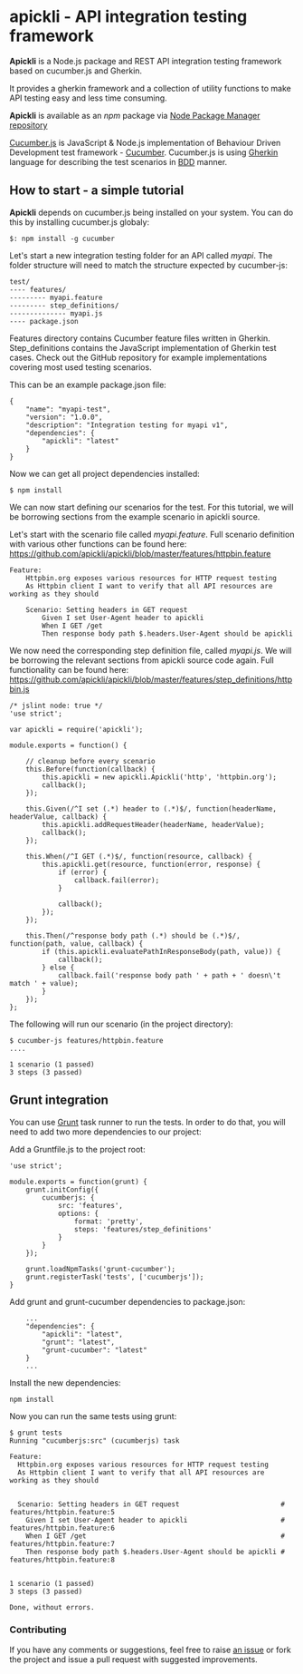 # apickli - API integration testing framework

**Apickli** is a Node.js package and REST API integration testing framework based on cucumber.js and Gherkin.

It provides a gherkin framework and a collection of utility functions to make API testing easy and less time consuming.

**Apickli** is available as an *npm* package via [Node Package Manager repository](https://www.npmjs.com/package/apickli)

[Cucumber.js](https://github.com/cucumber/cucumber-js) is JavaScript & Node.js implementation of Behaviour Driven Development test framework - [Cucumber](http://cukes.info/). Cucumber.js is using [Gherkin](http://cukes.info/gherkin.html) language for describing the test scenarios in [BDD](http://en.wikipedia.org/wiki/Behavior-driven_development) manner.  

## How to start - a simple tutorial

**Apickli** depends on cucumber.js being installed on your system. You can do this by installing cucumber.js globaly:

    $: npm install -g cucumber

Let's start a new integration testing folder for an API called *myapi*. The folder structure will need to match the structure expected by cucumber-js:

    test/
    ---- features/
    --------- myapi.feature
    --------- step_definitions/
    -------------- myapi.js
    ---- package.json
    
Features directory contains Cucumber feature files written in Gherkin. Step_definitions contains the JavaScript implementation of Gherkin test cases. Check out the GitHub repository for example implementations covering most used testing scenarios.

This can be an example package.json file:

```
{
	"name": "myapi-test",
	"version": "1.0.0",
	"description": "Integration testing for myapi v1",
	"dependencies": {
		"apickli": "latest"
	}
}
```

Now we can get all project dependencies installed: 

    $ npm install
    
We can now start defining our scenarios for the test. For this tutorial, we will be borrowing sections from the example scenario in apickli source. 

Let's start with the scenario file called *myapi.feature*. Full scenario definition with various other functions can be found here: https://github.com/apickli/apickli/blob/master/features/httpbin.feature

```
Feature:
	Httpbin.org exposes various resources for HTTP request testing
	As Httpbin client I want to verify that all API resources are working as they should

	Scenario: Setting headers in GET request
		Given I set User-Agent header to apickli
		When I GET /get
		Then response body path $.headers.User-Agent should be apickli
```
We now need the corresponding step definition file, called *myapi.js*. We will be borrowing the relevant sections from apickli source code again. Full functionality can be found here: https://github.com/apickli/apickli/blob/master/features/step_definitions/httpbin.js

```
/* jslint node: true */
'use strict';

var apickli = require('apickli');

module.exports = function() {

	// cleanup before every scenario
	this.Before(function(callback) {
		this.apickli = new apickli.Apickli('http', 'httpbin.org');
		callback();
	});

	this.Given(/^I set (.*) header to (.*)$/, function(headerName, headerValue, callback) {
		this.apickli.addRequestHeader(headerName, headerValue);
		callback();
	});

	this.When(/^I GET (.*)$/, function(resource, callback) {
		this.apickli.get(resource, function(error, response) {
			if (error) {
				callback.fail(error);
			}

			callback();
		});
	});

	this.Then(/^response body path (.*) should be (.*)$/, function(path, value, callback) {
		if (this.apickli.evaluatePathInResponseBody(path, value)) {
			callback();
		} else {
			callback.fail('response body path ' + path + ' doesn\'t match ' + value);
		}
	});
};
```


The following will run our scenario (in the project directory):

    $ cucumber-js features/httpbin.feature
    ....

	1 scenario (1 passed)
	3 steps (3 passed)
	
## Grunt integration
    
You can use [Grunt](http://gruntjs.com/) task runner to run the tests. In order to do that, you will need to add two more dependencies to our project:

Add a Gruntfile.js to the project root:

```
'use strict';

module.exports = function(grunt) {
	grunt.initConfig({
		cucumberjs: {
			src: 'features',
			options: {
				format: 'pretty',
				steps: 'features/step_definitions'
			}
		}
	});

	grunt.loadNpmTasks('grunt-cucumber');
	grunt.registerTask('tests', ['cucumberjs']);
}
```

Add grunt and grunt-cucumber dependencies to package.json:

```
	...
	"dependencies": {
		"apickli": "latest",
		"grunt": "latest",
		"grunt-cucumber": "latest"
	}
	...
```

Install the new dependencies:

```
npm install
```
Now you can run the same tests using grunt:

```
$ grunt tests
Running "cucumberjs:src" (cucumberjs) task

Feature:
  Httpbin.org exposes various resources for HTTP request testing
  As Httpbin client I want to verify that all API resources are working as they should


  Scenario: Setting headers in GET request                         # features/httpbin.feature:5
    Given I set User-Agent header to apickli                       # features/httpbin.feature:6
    When I GET /get                                                # features/httpbin.feature:7
    Then response body path $.headers.User-Agent should be apickli # features/httpbin.feature:8


1 scenario (1 passed)
3 steps (3 passed)

Done, without errors.
``` 
        
### Contributing

If you have any comments or suggestions, feel free to raise [an issue](https://github.com/apickli/apickli/issues) or fork the project and issue a pull request with suggested improvements.